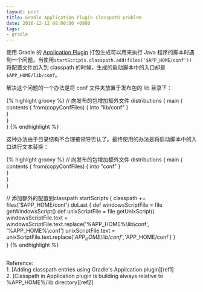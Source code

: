 ```yaml
---
layout: post
title: Gradle Application Plugin classpath problem
date: 2016-12-12 08:00:00 +0800
tags:
- gradle
---
```


使用 Gradle 的 [Application Plugin][application_plugin] 打包生成可以用来执行 Java 程序的脚本时遇到一个问题，当使用`startScripts.classpath.add(files('$APP_HOME/conf'))`将配置文件加入到 classpath 的时候，生成的启动脚本中的入口却是`$APP_HOME/lib/conf`。

解决这个问题的一个办法是将 conf 文件夹放置于发布包的 lib 目录下：

{% highlight groovy %}
// 向发布的包增加额外文件 
distributions {
    main {
        contents {
            from(copyConfFiles) {
                into "lib/conf"
            }   
        }   
    }   
}
{% endhighlight %}

这种办法由于目录结构不合理被领导否认了。最终使用的办法是将启动脚本中的入口进行文本替换：

{% highlight groovy %}
// 向发布的包增加额外文件 
distributions {
    main {
        contents {
            from(copyConfFiles) {
                into "conf"
            }   
        }   
    }   
}

// 添加额外的配置到classpath
startScripts {
    classpath += files('$APP_HOME/conf')
        doLast {
            def windowsScriptFile = file getWindowsScript()
            def unixScriptFile = file getUnixScript()
            windowsScriptFile.text = windowsScriptFile.text.replace('%APP_HOME%\\lib\\conf', '%APP_HOME%\\conf')
            unixScriptFile.text = unixScriptFile.text.replace('$APP_HOME/lib/conf', '$APP_HOME/conf')
        }   
}
{% endhighlight %}

<br>
<span class="post-meta">
Reference:
</span>
<br>
<span class="post-meta">
1. [Adding classpath entries using Gradle's Application plugin][ref1]<br>
2. [Classpath in Application plugin is building always relative to %APP_HOME%/lib directory][ref2]
</span>

[application_plugin]: https://docs.gradle.org/current/userguide/application_plugin.html
[ref1]: http://stackoverflow.com/questions/10518603/adding-classpath-entries-using-gradles-application-plugin
[ref2]: https://discuss.gradle.org/t/classpath-in-application-plugin-is-building-always-relative-to-app-home-lib-directory/2012
